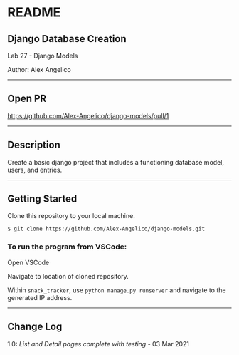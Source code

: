 # README

## Django Database Creation

Lab 27 - Django Models

Author: Alex Angelico

----

## Open PR

https://github.com/Alex-Angelico/django-models/pull/1

----

## Description

Create a basic django project that includes a functioning database model, users, and entries.

----

## Getting Started

Clone this repository to your local machine.

```
$ git clone https://github.com/Alex-Angelico/django-models.git
```

### To run the program from VSCode:

Open VSCode

Navigate to location of cloned repository.

Within ```snack_tracker```, use ```python manage.py runserver``` and navigate to the generated IP address.

----

## Change Log

1.0: *List and Detail pages complete with testing* - 03 Mar 2021

